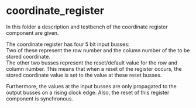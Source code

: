 # coordinate_register

In this folder a description and testbench of the coordinate register component are given.

The coordinate register has four 5 bit input busses:  
Two of these represent the row number and the column number of the to be stored coordinate.  
The other two busses represent the reset/default value for the row and column number.
This means that when a reset of the register occurs, the stored coordinate value is set to the value at these reset busses.

Furthermore, the values at the input busses are only propagated to the output busses on a rising clock edge.
Also, the reset of this register component is synchronous.
